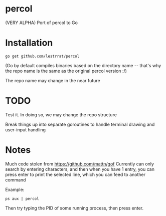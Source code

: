 percol
======

(VERY ALPHA) Port of percol to Go

Installation
============

```
go get github.com/lestrrat/percol
```

(Go by default compiles binaries based on the directory name -- that's why
the repo name is the same as the original percol version :/)

The repo name may change in the near future

TODO
====

Test it. In doing so, we may change the repo structure

Break things up into separate goroutines to handle terminal drawing and user-input handling

Notes
=====

Much code stolen from https://github.com/mattn/gof
Currently can only search by entering characters, and then when you have 1 entry, you can press enter to print the selected line, which you can feed to another command

Example:

```
ps aux | percol
```

Then try typing the PID of some running process, then press enter.
